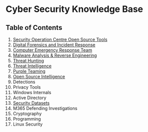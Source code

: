 # Cyber Security Knowledge Base

## Table of Contents 
  1. [Security Operation Centre Open Source Tools](https://github.com/vigneshb0197/CyberSecurityKnowledgeBase/blob/main/Security%20Operation%20Centre%20Daily%20Open%20Source%20Tools.md) 
  2. [Digital Forensics and Incident Response](https://github.com/vigneshb0197/CyberSecurityKnowledgeBase/blob/main/Digital%20Forensics%20and%20Incident%20Response.md) 
  3. [Computer Emergency Response Team](https://github.com/Virtual-Base/CyberSecurityKnowledgeBase/blob/main/Computer%20Emergency%20Response%20Team.md) 
  4. [Malware Analysis & Reverse Engineering](https://github.com/Virtual-Base/CyberSecurityKnowledgeBase/blob/main/Malware%20Analysis%20&%20Reverse%20Engineering.md) 
  5. [Threat Hunting](https://github.com/Virtual-Base/CyberSecurityKnowledgeBase/blob/main/Threat%20Hunting.md) 
  6. [Threat Intelligence](https://github.com/Virtual-Base/CyberSecurityKnowledgeBase/blob/main/Threat%20Intelligence.md) 
  7. [Purple Teaming](https://github.com/Virtual-Base/CyberSecurityKnowledgeBase/blob/main/Purple%20Teaming.md) 
  8. [Open Source Intelligence](https://github.com/Virtual-Base/CyberSecurityKnowledgeBase/blob/main/Open%20Source%20Intelligence.md)
  9. Detections 
  10. Privacy Tools 
  11. Windows Internals 
  12. Active Directory 
  13. [Security Datasets](https://github.com/Virtual-Base/CyberSecurityKnowledgeBase/blob/main/Security%20Datasets.md) 
  14. M365 Defending Investigations 
  15. Cryptography 
  16. Programming 
  17. Linux Security
